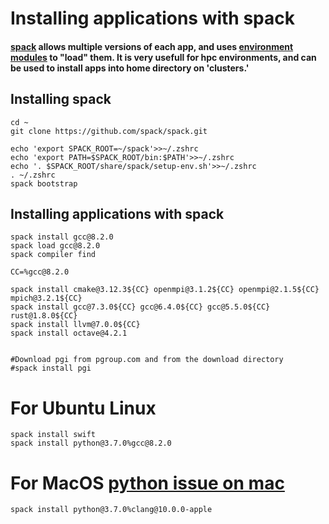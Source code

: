 # Installing applications with spack
#### [spack](https://spack.readthedocs.io/en/latest/) allows multiple versions of each app, and uses [environment modules](http://modules.sourceforge.net) to "load" them.  It is very usefull for hpc environments, and can be used to install apps into home directory on 'clusters.'



## Installing spack
```
cd ~
git clone https://github.com/spack/spack.git

echo 'export SPACK_ROOT=~/spack'>>~/.zshrc
echo 'export PATH=$SPACK_ROOT/bin:$PATH'>>~/.zshrc
echo '. $SPACK_ROOT/share/spack/setup-env.sh'>>~/.zshrc
. ~/.zshrc
spack bootstrap
```

## Installing applications with spack
```
spack install gcc@8.2.0 
spack load gcc@8.2.0
spack compiler find

CC=%gcc@8.2.0

spack install cmake@3.12.3${CC} openmpi@3.1.2${CC} openmpi@2.1.5${CC} mpich@3.2.1${CC}
spack install gcc@7.3.0${CC} gcc@6.4.0${CC} gcc@5.5.0${CC} rust@1.8.0${CC}
spack install llvm@7.0.0${CC}
spack install octave@4.2.1


#Download pgi from pgroup.com and from the download directory
#spack install pgi
```

# For Ubuntu Linux
```
spack install swift
spack install python@3.7.0%gcc@8.2.0 
```

# For MacOS [python issue on mac](https://github.com/spack/spack/issues/2230)
```
spack install python@3.7.0%clang@10.0.0-apple
```






